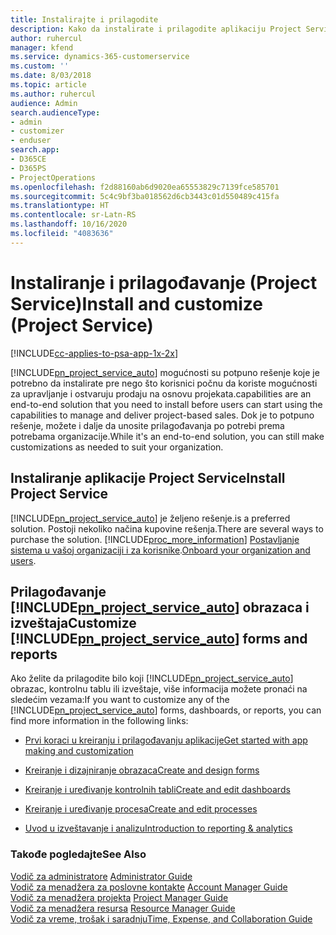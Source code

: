 ```yaml
---
title: Instalirajte i prilagodite
description: Kako da instalirate i prilagodite aplikaciju Project Service
author: ruhercul
manager: kfend
ms.service: dynamics-365-customerservice
ms.custom: ''
ms.date: 8/03/2018
ms.topic: article
ms.author: ruhercul
audience: Admin
search.audienceType:
- admin
- customizer
- enduser
search.app:
- D365CE
- D365PS
- ProjectOperations
ms.openlocfilehash: f2d88160ab6d9020ea65553829c7139fce585701
ms.sourcegitcommit: 5c4c9bf3ba018562d6cb3443c01d550489c415fa
ms.translationtype: HT
ms.contentlocale: sr-Latn-RS
ms.lasthandoff: 10/16/2020
ms.locfileid: "4083636"
---
```

# <a name="install-and-customize-project-service"></a><span data-ttu-id="ababc-103">Instaliranje i prilagođavanje (Project Service)</span><span class="sxs-lookup"><span data-stu-id="ababc-103">Install and customize (Project Service)</span></span>

[!INCLUDE[cc-applies-to-psa-app-1x-2x](../includes/cc-applies-to-psa-app-1x-2x.md)]

[!INCLUDE[pn_project_service_auto](../includes/pn-project-service-auto.md)] <span data-ttu-id="ababc-104">mogućnosti su potpuno rešenje koje je potrebno da instalirate pre nego što korisnici počnu da koriste mogućnosti za upravljanje i ostvaruju prodaju na osnovu projekata.</span><span class="sxs-lookup"><span data-stu-id="ababc-104">capabilities are an end-to-end solution that you need to install before users can start using the capabilities to manage and deliver project-based sales.</span></span> <span data-ttu-id="ababc-105">Dok je to potpuno rešenje, možete i dalje da unosite prilagođavanja po potrebi prema potrebama organizacije.</span><span class="sxs-lookup"><span data-stu-id="ababc-105">While it's an end-to-end solution, you can still make customizations as needed to suit your organization.</span></span>  
<!-- TODO: I expect to find the information on how to get and install this here. Please find that and add it here. Same for Project Service.--> 
  
## <a name="install-project-service"></a><span data-ttu-id="ababc-106">Instaliranje aplikacije Project Service</span><span class="sxs-lookup"><span data-stu-id="ababc-106">Install Project Service</span></span>  
 [!INCLUDE[pn_project_service_auto](../includes/pn-project-service-auto.md)] <span data-ttu-id="ababc-107">je željeno rešenje.</span><span class="sxs-lookup"><span data-stu-id="ababc-107">is a preferred solution.</span></span> <span data-ttu-id="ababc-108">Postoji nekoliko načina kupovine rešenja.</span><span class="sxs-lookup"><span data-stu-id="ababc-108">There are several ways to purchase the solution.</span></span> [!INCLUDE[proc_more_information](../includes/proc-more-information.md)] <span data-ttu-id="ababc-109">[Postavljanje sistema u vašoj organizaciji i za korisnike](https://docs.microsoft.com/dynamics365/customerengagement/on-premises/admin/onboard-your-organization-and-users-to-dynamics-365-online).</span><span class="sxs-lookup"><span data-stu-id="ababc-109">[Onboard your organization and users](https://docs.microsoft.com/dynamics365/customerengagement/on-premises/admin/onboard-your-organization-and-users-to-dynamics-365-online).</span></span>  
  
## <a name="customize-pn_project_service_auto-forms-and-reports"></a><span data-ttu-id="ababc-110">Prilagođavanje [!INCLUDE[pn_project_service_auto](../includes/pn-project-service-auto.md)] obrazaca i izveštaja</span><span class="sxs-lookup"><span data-stu-id="ababc-110">Customize [!INCLUDE[pn_project_service_auto](../includes/pn-project-service-auto.md)] forms and reports</span></span>  
 <span data-ttu-id="ababc-111">Ako želite da prilagodite bilo koji [!INCLUDE[pn_project_service_auto](../includes/pn-project-service-auto.md)] obrazac, kontrolnu tablu ili izveštaje, više informacija možete pronaći na sledećim vezama:</span><span class="sxs-lookup"><span data-stu-id="ababc-111">If you want to customize any of the [!INCLUDE[pn_project_service_auto](../includes/pn-project-service-auto.md)] forms, dashboards, or reports, you can find more information in the following links:</span></span>  
  
- [<span data-ttu-id="ababc-112">Prvi koraci u kreiranju i prilagođavanju aplikacije</span><span class="sxs-lookup"><span data-stu-id="ababc-112">Get started with app making and customization</span></span>](https://docs.microsoft.com/dynamics365/customerengagement/on-premises/customize/getting-started-customization)  
  
- [<span data-ttu-id="ababc-113">Kreiranje i dizajniranje obrazaca</span><span class="sxs-lookup"><span data-stu-id="ababc-113">Create and design forms</span></span>](https://docs.microsoft.com/dynamics365/customerengagement/on-premises/customize/create-design-forms)  
  
- [<span data-ttu-id="ababc-114">Kreiranje i uređivanje kontrolnih tabli</span><span class="sxs-lookup"><span data-stu-id="ababc-114">Create and edit dashboards</span></span>](https://docs.microsoft.com/dynamics365/customerengagement/on-premises/customize/create-edit-dashboards)  
  
- [<span data-ttu-id="ababc-115">Kreiranje i uređivanje procesa</span><span class="sxs-lookup"><span data-stu-id="ababc-115">Create and edit processes</span></span>](https://docs.microsoft.com/dynamics365/customerengagement/on-premises/customize/guide-staff-through-common-tasks-processes)  
  
- [<span data-ttu-id="ababc-116">Uvod u izveštavanje i analizu</span><span class="sxs-lookup"><span data-stu-id="ababc-116">Introduction to reporting & analytics</span></span>](https://docs.microsoft.com/dynamics365/customerengagement/on-premises/analytics/reporting-analytics-with-dynamics-365)  
  
### <a name="see-also"></a><span data-ttu-id="ababc-117">Takođe pogledajte</span><span class="sxs-lookup"><span data-stu-id="ababc-117">See Also</span></span>  
 <span data-ttu-id="ababc-118">[Vodič za administratore](../psa/admin-guide.md) </span><span class="sxs-lookup"><span data-stu-id="ababc-118">[Administrator Guide](../psa/admin-guide.md) </span></span>  
 <span data-ttu-id="ababc-119">[Vodič za menadžera za poslovne kontakte](../psa/account-manager-guide.md) </span><span class="sxs-lookup"><span data-stu-id="ababc-119">[Account Manager Guide](../psa/account-manager-guide.md) </span></span>  
 <span data-ttu-id="ababc-120">[Vodič za menadžera projekta](../psa/project-manager-guide.md) </span><span class="sxs-lookup"><span data-stu-id="ababc-120">[Project Manager Guide](../psa/project-manager-guide.md) </span></span>  
 <span data-ttu-id="ababc-121">[Vodič za menadžera resursa](../psa/resource-manager-guide.md) </span><span class="sxs-lookup"><span data-stu-id="ababc-121">[Resource Manager Guide](../psa/resource-manager-guide.md) </span></span>  
 [<span data-ttu-id="ababc-122">Vodič za vreme, trošak i saradnju</span><span class="sxs-lookup"><span data-stu-id="ababc-122">Time, Expense, and Collaboration Guide</span></span>](../psa/time-expense-collaboration-guide.md)
